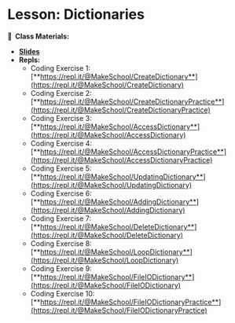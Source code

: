 <!-- .slide: data-background="./Images/header.svg" data-background-repeat="none" data-background-size="40% 40%" data-background-position="center 10%" class="header" -->

# Lesson: Dictionaries

<!-- Put a link to the slides so that students can find them -->

**📝 &nbsp;Class Materials:**

  <!-- Put a link to the slides -->

- [**Slides**](https://docs.google.com/presentation/d/1WEFTBThonUYCQAFtrDxtDh-8RSVgdMJlc4vkjpCCDZA/)
- **Repls:**
  - Coding Exercise 1: [**https://repl.it/@MakeSchool/CreateDictionary**](https://repl.it/@MakeSchool/CreateDictionary)
  - Coding Exercise 2: [**https://repl.it/@MakeSchool/CreateDictionaryPractice**](https://repl.it/@MakeSchool/CreateDictionaryPractice)
  - Coding Exercise 3: [**https://repl.it/@MakeSchool/AccessDictionary**](https://repl.it/@MakeSchool/AccessDictionary)
  - Coding Exercise 4: [**https://repl.it/@MakeSchool/AccessDictionaryPractice**](https://repl.it/@MakeSchool/AccessDictionaryPractice)
  - Coding Exercise 5: [**https://repl.it/@MakeSchool/UpdatingDictionary**](https://repl.it/@MakeSchool/UpdatingDictionary)
  - Coding Exercise 6: [**https://repl.it/@MakeSchool/AddingDictionary**](https://repl.it/@MakeSchool/AddingDictionary)
  - Coding Exercise 7: [**https://repl.it/@MakeSchool/DeleteDictionary**](https://repl.it/@MakeSchool/DeleteDictionary)
  - Coding Exercise 8: [**https://repl.it/@MakeSchool/LoopDictionary**](https://repl.it/@MakeSchool/LoopDictionary)
  - Coding Exercise 9: [**https://repl.it/@MakeSchool/FileIODictionary**](https://repl.it/@MakeSchool/FileIODictionary)
  - Coding Exercise 10: [**https://repl.it/@MakeSchool/FileIODictionaryPractice**](https://repl.it/@MakeSchool/FileIODictionaryPractice)

<!-- > -->
